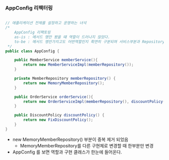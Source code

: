 ### AppConfig 리팩터링

``` java

// 애플리케이션 전체를 설정하고 운영하는 녀석
/*
    AppConfig 리팩토링
    as-is : 메서드 명만 봤을 떄 역할이 드러나지 않았다.
    to-be : 메서드 명만가지고도 어떤역할인지 확연히 구분되며 서비스부분과 Repository 부분이 구분된다.
 */
public class AppConfig {

    public MemberService memberService(){
        return new MemberServiceImpl(memberRepository());
    }

    private MemberRepository memberRepository() {
        return new MemoryMemberRepository();
    }

    public OrderService orderService(){
        return new OrderServiceImpl(memberRepository(), discountPolicy());
    }

    public DiscountPolicy discountPolicy() {
        return new FixDiscountPolicy();
    }
}


```

* new MemoryMemberRepository() 부분이 중복 제거 되었음 
    * MemoryMemberRepository를 다른 구현체로 변경할 때 한부분만 변경
* AppConfig 를 보면 역할과 구현 클래스가 한눈에 들어온다.
